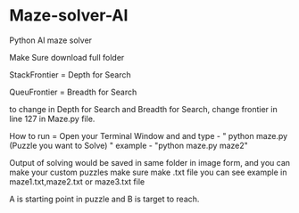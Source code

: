 # Maze-solver-AI
Python AI maze solver

Make Sure download full folder

StackFrontier = Depth for Search

QueuFrontier = Breadth for Search

to change in Depth for Search and Breadth for Search, change frontier in line 127 in Maze.py file.

How to run = Open your Terminal Window and and type - " python maze.py (Puzzle you want to Solve) "
example - "python maze.py maze2"

Output of solving would be saved in same folder in image form, and you can make your custom puzzles make sure make .txt file you can see example in maze1.txt,maze2.txt or maze3.txt file


A is starting point in puzzle and B is target to reach.
